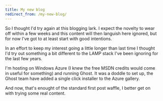 ```yaml
---
title: My new blog
redirect_from: /my-new-blog/
---
```


So I thought I'd try again at this blogging lark. I expect the novelty to wear off within a few weeks and this content will then languish here ignored, but for now I've got to at least start with good intentions.

In an effort to keep my interest going a little longer than last time I thought I'd try out something a bit different to the LAMP stack I've been ignoring for the last few years.

I'm hosting on Windows Azure (I knew the free MSDN credits would come in useful for something) and running Ghost. It was a doddle to set up, the Ghost team have added a single click installer to the Azure gallery.

And now, that's enought of the standard first post waffle, I better get on with trying some real content.
